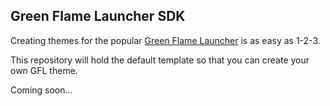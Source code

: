 ## Green Flame Launcher SDK

Creating themes for the popular [Green Flame Launcher](https://play.google.com/store/apps/details?id=com.fractal360.go.launcherex.theme.gfl) is as easy as 1-2-3.

This repository will hold the default template so that you can create your own GFL theme.

Coming soon...
